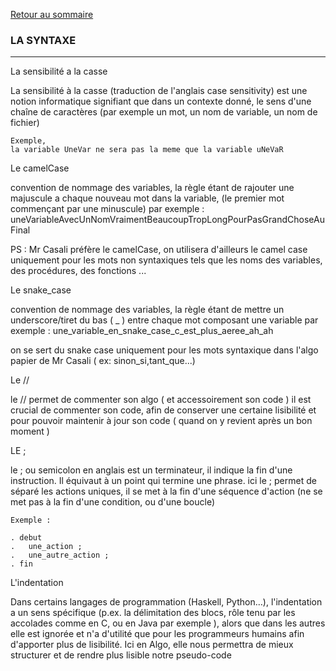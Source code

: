 [Retour au sommaire](../README.md)

###  LA  SYNTAXE  ### 
______________________

La sensibilité a la casse 

La sensibilité à la casse (traduction de l'anglais case sensitivity) est une notion informatique signifiant que dans un contexte donné, le sens d'une chaîne de caractères (par exemple un mot, un nom de variable, un nom de fichier)

```
Exemple,
la variable UneVar ne sera pas la meme que la variable uNeVaR 
```

Le camelCase
  
  convention de nommage des variables,
  la règle étant de rajouter une majuscule a chaque nouveau mot dans la variable, (le premier mot commençant par une minuscule)
  par exemple : uneVariableAvecUnNomVraimentBeaucoupTropLongPourPasGrandChoseAuFinal 
  
  PS : Mr Casali préfère le camelCase, on utilisera d'ailleurs le camel case uniquement pour les mots non syntaxiques tels que les noms des variables, des procédures,
  des fonctions ...
  
Le snake_case
  
  convention de nommage des variables,
  la règle étant de mettre un underscore/tiret du bas ( _ ) entre chaque mot composant une variable
  par exemple : une_variable_en_snake_case_c_est_plus_aeree_ah_ah
  
  on se sert du snake case uniquement pour les mots syntaxique dans l'algo papier de Mr Casali ( ex: sinon_si,tant_que...)

Le // 

  le // permet de commenter son algo ( et accessoirement son code )
  il est crucial de commenter son code, afin de conserver une certaine lisibilité et pour pouvoir maintenir à jour son code ( quand on y revient après un bon moment )

LE ; 

  le ; ou semicolon en anglais est un terminateur, il indique la fin d'une instruction. Il équivaut à un point qui termine une phrase.
  ici le ; permet de séparé les actions uniques, il se met à la fin d'une séquence d'action (ne se met pas à la fin d'une condition, ou d'une boucle)
  
  ```
  Exemple :
  
  . debut
  .   une_action ;
  .   une_autre_action ;
  . fin

  ```
  
L'indentation

   Dans certains langages de programmation (Haskell, Python…), l'indentation a un sens spécifique (p.ex. la délimitation des blocs, 
  rôle tenu par les accolades comme en C, ou en Java par exemple ), 
  alors que dans les autres elle est ignorée et n'a d'utilité que pour les programmeurs humains afin d'apporter plus de lisibilité.
  Ici en Algo, elle nous permettra de mieux structurer et de rendre plus lisible notre pseudo-code

  
  
